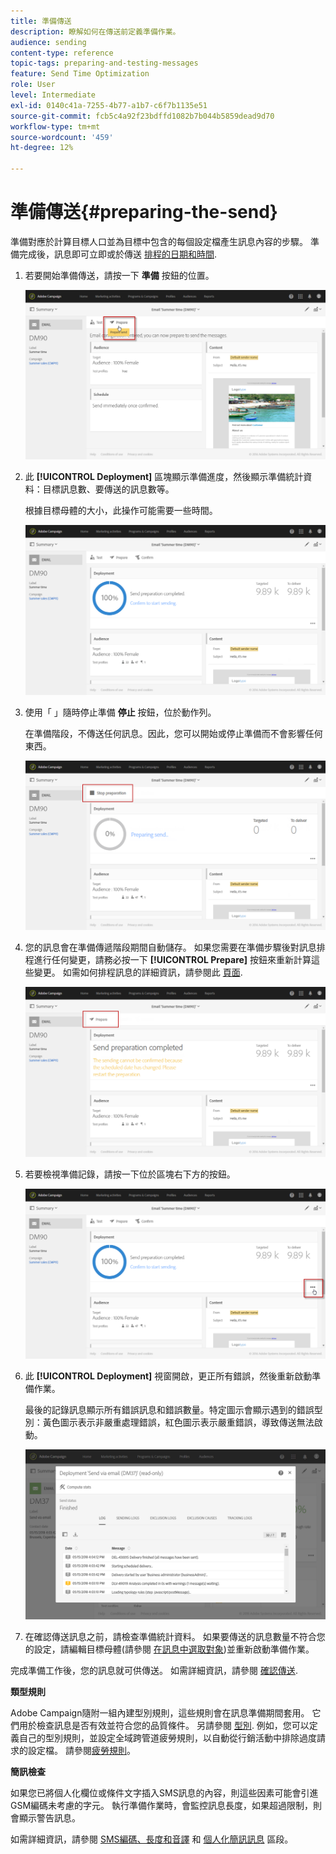 ```yaml
---
title: 準備傳送
description: 瞭解如何在傳送前定義準備作業。
audience: sending
content-type: reference
topic-tags: preparing-and-testing-messages
feature: Send Time Optimization
role: User
level: Intermediate
exl-id: 0140c41a-7255-4b77-a1b7-c6f7b1135e51
source-git-commit: fcb5c4a92f23bdffd1082b7b044b5859dead9d70
workflow-type: tm+mt
source-wordcount: '459'
ht-degree: 12%

---
```


# 準備傳送{#preparing-the-send}

準備對應於計算目標人口並為目標中包含的每個設定檔產生訊息內容的步驟。 準備完成後，訊息即可立即或於傳送 [排程的日期和時間](../../sending/using/about-scheduling-messages.md).

1. 若要開始準備傳送，請按一下 **準備** 按鈕的位置。

   ![](assets/preparing_delivery_2.png)

1. 此 **[!UICONTROL Deployment]** 區塊顯示準備進度，然後顯示準備統計資料：目標訊息數、要傳送的訊息數等。

   根據目標母體的大小，此操作可能需要一些時間。

   ![](assets/preparing_delivery.png)

1. 使用「 」隨時停止準備 **停止** 按鈕，位於動作列。

   在準備階段，不傳送任何訊息。因此，您可以開始或停止準備而不會影響任何東西。

   ![](assets/preparing_delivery_6.png)

1. 您的訊息會在準備傳遞階段期間自動儲存。 如果您需要在準備步驟後對訊息排程進行任何變更，請務必按一下 **[!UICONTROL Prepare]** 按鈕來重新計算這些變更。 如需如何排程訊息的詳細資訊，請參閱此 [頁面](../../sending/using/about-scheduling-messages.md).

   ![](assets/preparing_delivery_5.png)

1. 若要檢視準備記錄，請按一下位於區塊右下方的按鈕。

   ![](assets/preparing_delivery_4.png)

1. 此 **[!UICONTROL Deployment]** 視窗開啟，更正所有錯誤，然後重新啟動準備作業。

   最後的記錄訊息顯示所有錯誤訊息和錯誤數量。特定圖示會顯示遇到的錯誤型別：黃色圖示表示非嚴重處理錯誤，紅色圖示表示嚴重錯誤，導致傳送無法啟動。

   ![](assets/preparing_delivery_3.png)

1. 在確認傳送訊息之前，請檢查準備統計資料。 如果要傳送的訊息數量不符合您的設定，請編輯目標母體(請參閱 [在訊息中選取對象](../../audiences/using/selecting-an-audience-in-a-message.md))並重新啟動準備作業。

完成準備工作後，您的訊息就可供傳送。 如需詳細資訊，請參閱 [確認傳送](../../sending/using/confirming-the-send.md).

**類型規則**

Adobe Campaign隨附一組內建型別規則，這些規則會在訊息準備期間套用。 它們用於檢查訊息是否有效並符合您的品質條件。 另請參閱 [型別](../../sending/using/about-typology-rules.md). 例如，您可以定義自己的型別規則，並設定全域跨管道疲勞規則，以自動從行銷活動中排除過度請求的設定檔。 請參閱[疲勞規則](../../sending/using/fatigue-rules.md)。

**簡訊檢查**

如果您已將個人化欄位或條件文字插入SMS訊息的內容，則這些因素可能會引進GSM編碼未考慮的字元。 執行準備作業時，會監控訊息長度，如果超過限制，則會顯示警告訊息。

如需詳細資訊，請參閱 [SMS編碼、長度和音譯](../../administration/using/configuring-sms-channel.md#sms-encoding--length-and-transliteration) 和 [個人化簡訊訊息](../../channels/using/personalizing-sms-messages.md) 區段。
